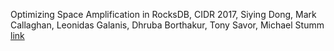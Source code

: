 Optimizing Space Amplification in RocksDB, CIDR 2017, Siying Dong, Mark Callaghan, Leonidas Galanis, Dhruba Borthakur, Tony Savor, Michael Stumm [link](https://research.fb.com/publications/optimizing-space-amplification-in-rocksdb/)